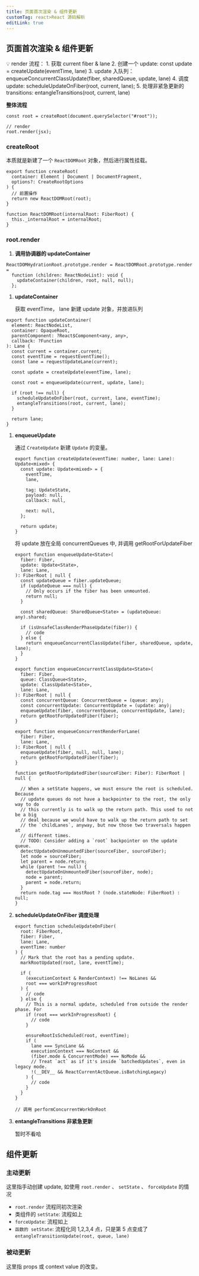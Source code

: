 ```yaml
---
title: 页面首次渲染 & 组件更新
customTag: react>React 源码解析
editLink: true
---
```


## 页面首次渲染 & 组件更新

<aside>
💡 render 流程：
1. 获取 current fiber & lane
2. 创建一个 update: const update = createUpdate(eventTime, lane)
3. update 入队列：enqueueConcurrentClassUpdate(fiber, sharedQueue, update, lane)
4. 调度 update: scheduleUpdateOnFiber(root, current, lane);
5. 处理非紧急更新的 transitions: entangleTransitions(root, current, lane)

</aside>

**整体流程**

```tsx
const root = createRoot(document.querySelector("#root"));

// render
root.render(jsx);
```

### **createRoot**

本质就是新建了一个 `ReactDOMRoot` 对象，然后进行属性挂载。

```tsx
export function createRoot(
  container: Element | Document | DocumentFragment,
  options?: CreateRootOptions
) {
  // 前置操作
  return new ReactDOMRoot(root);
}

function ReactDOMRoot(internalRoot: FiberRoot) {
  this._internalRoot = internalRoot;
}
```

### **root.render**

1. **调用协调器的 updateContainer**

```tsx
ReactDOMHydrationRoot.prototype.render = ReactDOMRoot.prototype.render =
  function (children: ReactNodeList): void {
    updateContainer(children, root, null, null);
  };
```

1. **updateContainer**

   获取 eventTime， lane 新建 update 对象，并放进队列

```tsx
export function updateContainer(
  element: ReactNodeList,
  container: OpaqueRoot,
  parentComponent: ?React$Component<any, any>,
  callback: ?Function
): Lane {
  const current = container.current;
  const eventTime = requestEventTime();
  const lane = requestUpdateLane(current);

  const update = createUpdate(eventTime, lane);

  const root = enqueueUpdate(current, update, lane);

  if (root !== null) {
    scheduleUpdateOnFiber(root, current, lane, eventTime);
    entangleTransitions(root, current, lane);
  }

  return lane;
}
```

1. **enqueueUpdate**

   通过 `CreateUpdate` 新建 `Update` 的变量。

   ```tsx
   export function createUpdate(eventTime: number, lane: Lane): Update<mixed> {
     const update: Update<mixed> = {
       eventTime,
       lane,

       tag: UpdateState,
       payload: null,
       callback: null,

       next: null,
     };

     return update;
   }
   ```

   将 update 放在全局 concurrentQueues 中, 并调用 getRootForUpdateFiber

   ```tsx
   export function enqueueUpdate<State>(
     fiber: Fiber,
     update: Update<State>,
     lane: Lane,
   ): FiberRoot | null {
     const updateQueue = fiber.updateQueue;
     if (updateQueue === null) {
       // Only occurs if the fiber has been unmounted.
       return null;
     }

     const sharedQueue: SharedQueue<State> = (updateQueue: any).shared;

     if (isUnsafeClassRenderPhaseUpdate(fiber)) {
       // code
     } else {
       return enqueueConcurrentClassUpdate(fiber, sharedQueue, update, lane);
     }
   }

   export function enqueueConcurrentClassUpdate<State>(
     fiber: Fiber,
     queue: ClassQueue<State>,
     update: ClassUpdate<State>,
     lane: Lane,
   ): FiberRoot | null {
     const concurrentQueue: ConcurrentQueue = (queue: any);
     const concurrentUpdate: ConcurrentUpdate = (update: any);
     enqueueUpdate(fiber, concurrentQueue, concurrentUpdate, lane);
     return getRootForUpdatedFiber(fiber);
   }

   export function enqueueConcurrentRenderForLane(
     fiber: Fiber,
     lane: Lane,
   ): FiberRoot | null {
     enqueueUpdate(fiber, null, null, lane);
     return getRootForUpdatedFiber(fiber);
   }

   function getRootForUpdatedFiber(sourceFiber: Fiber): FiberRoot | null {

     // When a setState happens, we must ensure the root is scheduled. Because
     // update queues do not have a backpointer to the root, the only way to do
     // this currently is to walk up the return path. This used to not be a big
     // deal because we would have to walk up the return path to set
     // the `childLanes`, anyway, but now those two traversals happen at
     // different times.
     // TODO: Consider adding a `root` backpointer on the update queue.
     detectUpdateOnUnmountedFiber(sourceFiber, sourceFiber);
     let node = sourceFiber;
     let parent = node.return;
     while (parent !== null) {
       detectUpdateOnUnmountedFiber(sourceFiber, node);
       node = parent;
       parent = node.return;
     }
     return node.tag === HostRoot ? (node.stateNode: FiberRoot) : null;
   }
   ```

2. **scheduleUpdateOnFiber 调度处理**

   ```tsx
   export function scheduleUpdateOnFiber(
     root: FiberRoot,
     fiber: Fiber,
     lane: Lane,
     eventTime: number
   ) {
     // Mark that the root has a pending update.
     markRootUpdated(root, lane, eventTime);

     if (
       (executionContext & RenderContext) !== NoLanes &&
       root === workInProgressRoot
     ) {
       // code
     } else {
       // This is a normal update, scheduled from outside the render phase. For
       if (root === workInProgressRoot) {
         // code
       }

       ensureRootIsScheduled(root, eventTime);
       if (
         lane === SyncLane &&
         executionContext === NoContext &&
         (fiber.mode & ConcurrentMode) === NoMode &&
         // Treat `act` as if it's inside `batchedUpdates`, even in legacy mode.
         !(__DEV__ && ReactCurrentActQueue.isBatchingLegacy)
       ) {
         // code
       }
     }
   }
   ```

   ```tsx
   // 调用 performConcurrentWorkOnRoot
   ```

3. **entangleTransitions 非紧急更新**

   暂时不看哈

## 组件更新

### 主动更新

这里指手动创建 update, 如使用 `root.render` 、 `setState` 、 `forceUpdate` 的情况

- `root.render` 流程同初次渲染
- 类组件的 `setState`: 流程如上
- `forceUpdate`: 流程如上
- `函数的 setState`: 流程化同 1,2,3,4 点，只是第 5 点变成了 `entangleTransitionUpdate(root, queue, lane)`

### 被动更新

这里指 props 或 context value 的改变。
